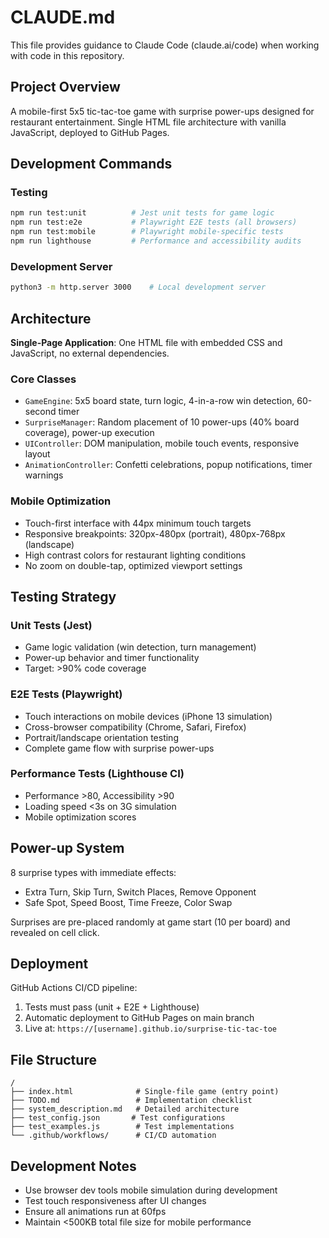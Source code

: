 # CLAUDE.md

This file provides guidance to Claude Code (claude.ai/code) when working with code in this repository.

## Project Overview

A mobile-first 5x5 tic-tac-toe game with surprise power-ups designed for restaurant entertainment. Single HTML file architecture with vanilla JavaScript, deployed to GitHub Pages.

## Development Commands

### Testing
```bash
npm run test:unit          # Jest unit tests for game logic
npm run test:e2e           # Playwright E2E tests (all browsers)
npm run test:mobile        # Playwright mobile-specific tests
npm run lighthouse         # Performance and accessibility audits
```

### Development Server
```bash
python3 -m http.server 3000    # Local development server
```

## Architecture

**Single-Page Application**: One HTML file with embedded CSS and JavaScript, no external dependencies.

### Core Classes
- `GameEngine`: 5x5 board state, turn logic, 4-in-a-row win detection, 60-second timer
- `SurpriseManager`: Random placement of 10 power-ups (40% board coverage), power-up execution
- `UIController`: DOM manipulation, mobile touch events, responsive layout
- `AnimationController`: Confetti celebrations, popup notifications, timer warnings

### Mobile Optimization
- Touch-first interface with 44px minimum touch targets
- Responsive breakpoints: 320px-480px (portrait), 480px-768px (landscape)
- High contrast colors for restaurant lighting conditions
- No zoom on double-tap, optimized viewport settings

## Testing Strategy

### Unit Tests (Jest)
- Game logic validation (win detection, turn management)
- Power-up behavior and timer functionality
- Target: >90% code coverage

### E2E Tests (Playwright)
- Touch interactions on mobile devices (iPhone 13 simulation)
- Cross-browser compatibility (Chrome, Safari, Firefox)
- Portrait/landscape orientation testing
- Complete game flow with surprise power-ups

### Performance Tests (Lighthouse CI)
- Performance >80, Accessibility >90
- Loading speed <3s on 3G simulation
- Mobile optimization scores

## Power-up System

8 surprise types with immediate effects:
- Extra Turn, Skip Turn, Switch Places, Remove Opponent
- Safe Spot, Speed Boost, Time Freeze, Color Swap

Surprises are pre-placed randomly at game start (10 per board) and revealed on cell click.

## Deployment

GitHub Actions CI/CD pipeline:
1. Tests must pass (unit + E2E + Lighthouse)
2. Automatic deployment to GitHub Pages on main branch
3. Live at: `https://[username].github.io/surprise-tic-tac-toe`

## File Structure

```
/
├── index.html              # Single-file game (entry point)
├── TODO.md                 # Implementation checklist
├── system_description.md   # Detailed architecture
├── test_config.json       # Test configurations
├── test_examples.js        # Test implementations
└── .github/workflows/      # CI/CD automation
```

## Development Notes

- Use browser dev tools mobile simulation during development
- Test touch responsiveness after UI changes
- Ensure all animations run at 60fps
- Maintain <500KB total file size for mobile performance